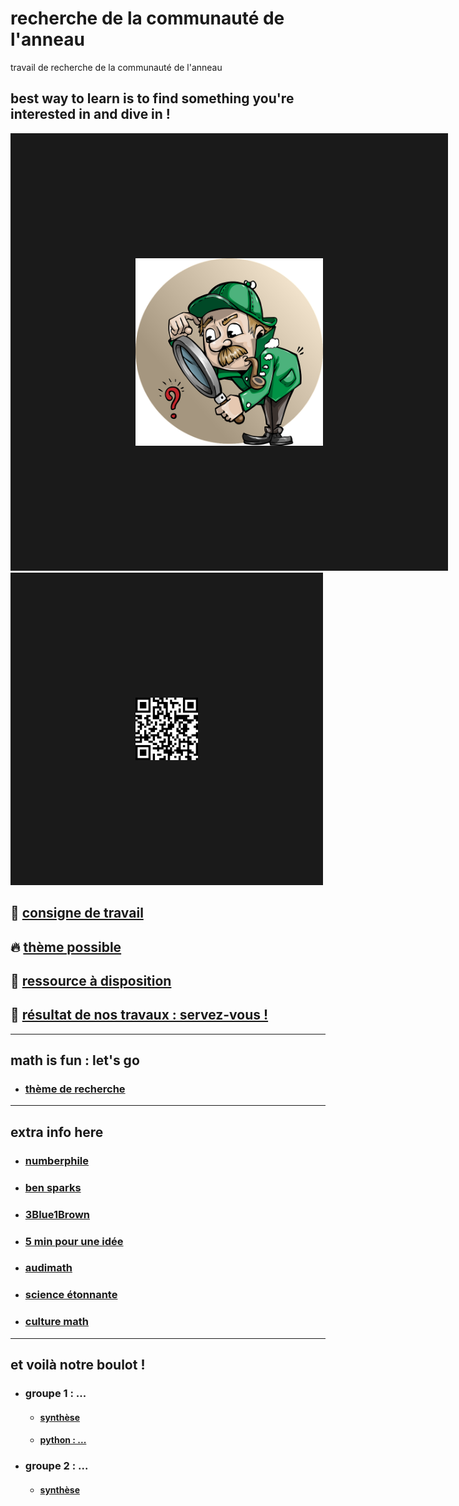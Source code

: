 # recherche de la communauté de l'anneau
travail de recherche de la communauté de l'anneau<br/>


best way to learn is to find something you're interested in and dive in !
-------------------------------------------------------------------------------------------------------

<p><a href="https://youtu.be/hB6bfw622fo" target="_blank"><img src="https://github.com/Math13Net/recherche/blob/main/recherche.png" alt="recherche math et informatique" width="300" height="300" border="200" /></a> <img src="https://github.com/Math13Net/recherche/blob/main/qr-code.png" alt="math IT project" width="100" height="100" border="200" /><p>


## 🌈 [consigne de travail](https://github.com/Math13Net/recherche/blob/main/exploring%20math.pdf)

## 🔥 [thème possible](#theme)

## 🚀 [ressource à disposition](#ressource)

## 👋 [résultat de nos travaux : servez-vous !](#resultat)
 
---------------------------------------------------------------------------------------------------------------------------
## <a name="theme"></a> math is fun : let's go
* ### [thème de recherche](https://github.com/Math13Net/recherche/blob/main/Th%C3%A8me.pdf)


---------------------------------------------------------------------------------------------------------------------------
## <a name="ressource"></a> extra info here
* ### [numberphile](https://www.youtube.com/channel/UCoxcjq-8xIDTYp3uz647V5A)
* ### [ben sparks](https://www.youtube.com/c/SparksMaths)
* ### [3Blue1Brown](https://www.youtube.com/@3blue1brown)
* ### [5 min pour une idée](https://www.lebesgue.fr/en/5min)
* ### [audimath](http://video.math.cnrs.fr/)
* ### [science étonnante](https://www.youtube.com/channel/UCaNlbnghtwlsGF-KzAFThqA)
* ### [culture math](https://culturemath.ens.fr/)

---------------------------------------------------------------------------------------------------------------------------
## <a name="resultat"></a> et voilà notre boulot !
* ### groupe 1 : ...
  * #### [synthèse]()
  * #### [python : ...]()
* ### groupe 2 : ...
  * #### [synthèse]()
 
 
